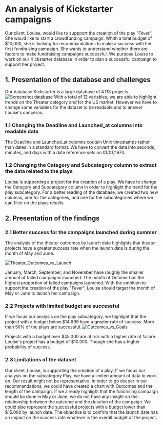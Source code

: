 # An analysis of Kickstarter campaigns
Our client, Louise, would like to suppport the creation of the play "Fever". She would like to start a crowdfunding campaign. Whith a total budget of $10,000, she is looking for recommandations to make a success with her first fundraising campaign. She wants to understand whether there are factors to make fundraising campaigns successful. 
We purpose Louise to work on our Kickstarter database in order to plan a successful campaign to support her project.
## 1. Presentation of the database and challenges
Our database Kickstarter is a large database of 4.113 projects.
![Screenshot database](https://user-images.githubusercontent.com/85641189/122977759-64b4fe80-d35b-11eb-8a9d-cea4d4d60447.png)
 With a total of 12 variables, we are able to highlight trends on the Theater category and for the US market. However we  have to change some variables for the dataset to be readable and to answer Louise's concerns.
 ### 1.1 Changing the Deadline and Launched_at columns into readable data 
 The Deadline and Launched_at columns coutain Unix timestamps rather than dates in a standard format. We have to convert the data into seconds, minutes, and days with a date reference sets on 01/01/1970. 
 ### 1.2 Changing the Category and Subcategory column to extract the data related to the plays
Louise is supporting a project for the creation of a play. We have to change the Category and Subcategory column in order to highlight the trend for the play subcategory. For a better reading of the database, we created two new columns, one for the categories, and one for the subcategories where we can filter on the plays results.
## 2. Presentation of the findings
### 2.1 Better success for the campaigns launched during summer
The analysis of the theater outcomes by launch date highlights that theater projects have a greater success rate when the launch date is during the month of May and June.

![Theater_Outcomes_vs_Launch](https://user-images.githubusercontent.com/85641189/123000630-6d1a3300-d375-11eb-8b02-2c383ba098f9.png)

January, March, September, and November have roughly the smaller amount of failed campaigns launched. The month of October has the highest proportion of failed campaigns launched. With the ambition to support the creation of the play "Fever", Louise should target the month of May or June to launch her campaign.
### 2.2 Projects with limited budget are successful
If we focus our analysis on the play subcategory, we highlight that the project with a budget below $14.999 have a greater rate of success. More than 50% of the plays are successful. 
![Outcomes_vs_Goals](https://user-images.githubusercontent.com/85641189/123000687-81f6c680-d375-11eb-9291-8045168c95d5.png)

Projects with a budget over $45.000 are at risk with a higher rate of failure. Louise's project has a budget of $10.000. Though she has a higher probability of success.
### 2.3 Limitations of the dataset
Our client, Louise, is supporting the creation of a play. If we focus our analysis on the subcategory Play, we have a limited amount of data to work on. Our result might not be representative. 
In order to go deeper in our recommandations, we could have created a chart with Outcomes and the length of the campaign. If we already highlight that the fundrising campaign should be done in May or June, we do not have any insight on the relationship between the outcome and the duration of the campaign. We could also represent the successful projects with a budget lower than $15.000 by launch date. The objective is to confirm that the launch date has an impact on the success rate whatever is the overall budget of the project.  
